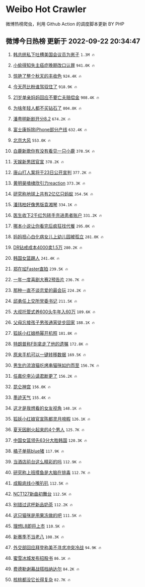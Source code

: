 # Weibo Hot Crawler 



微博热榜爬虫，利用 Github Action 的调度脚本更新 BY PHP 


## 微博今日热榜 更新于 2022-09-22 20:34:47 
1. [韩总统私下吐槽美国会议员为崽子](https://s.weibo.com/weibo?q=%23%E9%9F%A9%E6%80%BB%E7%BB%9F%E7%A7%81%E4%B8%8B%E5%90%90%E6%A7%BD%E7%BE%8E%E5%9B%BD%E4%BC%9A%E8%AE%AE%E5%91%98%E4%B8%BA%E5%B4%BD%E5%AD%90%23&t=31&band_rank=1&Refer=top) `1.3M 🔥` 

1. [小偷得知失主癌症晚期改口认罪](https://s.weibo.com/weibo?q=%23%E5%B0%8F%E5%81%B7%E5%BE%97%E7%9F%A5%E5%A4%B1%E4%B8%BB%E7%99%8C%E7%97%87%E6%99%9A%E6%9C%9F%E6%94%B9%E5%8F%A3%E8%AE%A4%E7%BD%AA%23&t=31&band_rank=2&Refer=top) `941.0K 🔥` 

1. [惊艳了整个秋天的丰收色](https://s.weibo.com/weibo?q=%23%E6%83%8A%E8%89%B3%E4%BA%86%E6%95%B4%E4%B8%AA%E7%A7%8B%E5%A4%A9%E7%9A%84%E4%B8%B0%E6%94%B6%E8%89%B2%23&t=31&band_rank=3&Refer=top) `924.4K 🔥` 

1. [今天芭比粉谁驾驭住了](https://s.weibo.com/weibo?q=%23%E4%BB%8A%E5%A4%A9%E8%8A%AD%E6%AF%94%E7%B2%89%E8%B0%81%E9%A9%BE%E9%A9%AD%E4%BD%8F%E4%BA%86%23&t=31&band_rank=4&Refer=top) `918.9K 🔥` 

1. [21岁单亲妈妈回应不要亡夫赔偿金](https://s.weibo.com/weibo?q=%2321%E5%B2%81%E5%8D%95%E4%BA%B2%E5%A6%88%E5%A6%88%E5%9B%9E%E5%BA%94%E4%B8%8D%E8%A6%81%E4%BA%A1%E5%A4%AB%E8%B5%94%E5%81%BF%E9%87%91%23&t=31&band_rank=5&Refer=top) `908.4K 🔥` 

1. [为啥年轻人都不买钻石了](https://s.weibo.com/weibo?q=%23%E4%B8%BA%E5%95%A5%E5%B9%B4%E8%BD%BB%E4%BA%BA%E9%83%BD%E4%B8%8D%E4%B9%B0%E9%92%BB%E7%9F%B3%E4%BA%86%23&t=31&band_rank=6&Refer=top) `804.8K 🔥` 

1. [潘粤明新剧开分8.2](https://s.weibo.com/weibo?q=%23%E6%BD%98%E7%B2%A4%E6%98%8E%E6%96%B0%E5%89%A7%E5%BC%80%E5%88%868.2%23&t=31&band_rank=7&Refer=top) `674.2K 🔥` 

1. [富士康拆除iPhone部分产线](https://s.weibo.com/weibo?q=%23%E5%AF%8C%E5%A3%AB%E5%BA%B7%E6%8B%86%E9%99%A4iPhone%E9%83%A8%E5%88%86%E4%BA%A7%E7%BA%BF%23&t=31&band_rank=8&Refer=top) `632.4K 🔥` 

1. [北京大风](https://s.weibo.com/weibo?q=%23%E5%8C%97%E4%BA%AC%E5%A4%A7%E9%A3%8E%23&t=31&band_rank=9&Refer=top) `553.0K 🔥` 

1. [白鹿新歌你有没有看见一只小鹿](https://s.weibo.com/weibo?q=%23%E7%99%BD%E9%B9%BF%E6%96%B0%E6%AD%8C%E4%BD%A0%E6%9C%89%E6%B2%A1%E6%9C%89%E7%9C%8B%E8%A7%81%E4%B8%80%E5%8F%AA%E5%B0%8F%E9%B9%BF%23&t=31&band_rank=10&Refer=top) `378.5K 🔥` 

1. [天娱新男团官宣](https://s.weibo.com/weibo?q=%23%E5%A4%A9%E5%A8%B1%E6%96%B0%E7%94%B7%E5%9B%A2%E5%AE%98%E5%AE%A3%23&t=31&band_rank=11&Refer=top) `378.2K 🔥` 

1. [唐山打人案将于23日公开宣判](https://s.weibo.com/weibo?q=%23%E5%94%90%E5%B1%B1%E6%89%93%E4%BA%BA%E6%A1%88%E5%B0%86%E4%BA%8E23%E6%97%A5%E5%85%AC%E5%BC%80%E5%AE%A3%E5%88%A4%23&t=31&band_rank=12&Refer=top) `377.2K 🔥` 

1. [黄明昊嗑棣欣引力reaction](https://s.weibo.com/weibo?q=%23%E9%BB%84%E6%98%8E%E6%98%8A%E5%97%91%E6%A3%A3%E6%AC%A3%E5%BC%95%E5%8A%9Breaction%23&t=31&band_rank=13&Refer=top) `373.3K 🔥` 

1. [研究称地球上共有2亿亿只蚂蚁](https://s.weibo.com/weibo?q=%23%E7%A0%94%E7%A9%B6%E7%A7%B0%E5%9C%B0%E7%90%83%E4%B8%8A%E5%85%B1%E6%9C%892%E4%BA%BF%E4%BA%BF%E5%8F%AA%E8%9A%82%E8%9A%81%23&t=31&band_rank=14&Refer=top) `354.5K 🔥` 

1. [潘玮柏好像男版袁湘琴](https://s.weibo.com/weibo?q=%23%E6%BD%98%E7%8E%AE%E6%9F%8F%E5%A5%BD%E5%83%8F%E7%94%B7%E7%89%88%E8%A2%81%E6%B9%98%E7%90%B4%23&t=31&band_rank=15&Refer=top) `334.1K 🔥` 

1. [医生收下2千红包转手充进患者账户](https://s.weibo.com/weibo?q=%23%E5%8C%BB%E7%94%9F%E6%94%B6%E4%B8%8B2%E5%8D%83%E7%BA%A2%E5%8C%85%E8%BD%AC%E6%89%8B%E5%85%85%E8%BF%9B%E6%82%A3%E8%80%85%E8%B4%A6%E6%88%B7%23&t=31&band_rank=16&Refer=top) `331.2K 🔥` 

1. [哪本小说让你看完后疯狂找代餐](https://s.weibo.com/weibo?q=%23%E5%93%AA%E6%9C%AC%E5%B0%8F%E8%AF%B4%E8%AE%A9%E4%BD%A0%E7%9C%8B%E5%AE%8C%E5%90%8E%E7%96%AF%E7%8B%82%E6%89%BE%E4%BB%A3%E9%A4%90%23&t=31&band_rank=17&Refer=top) `295.0K 🔥` 

1. [妈妈担心白化病女儿上幼儿园被孤立](https://s.weibo.com/weibo?q=%23%E5%A6%88%E5%A6%88%E6%8B%85%E5%BF%83%E7%99%BD%E5%8C%96%E7%97%85%E5%A5%B3%E5%84%BF%E4%B8%8A%E5%B9%BC%E5%84%BF%E5%9B%AD%E8%A2%AB%E5%AD%A4%E7%AB%8B%23&t=31&band_rank=18&Refer=top) `281.0K 🔥` 

1. [DR钻戒成本4000卖1.5万](https://s.weibo.com/weibo?q=%23DR%E9%92%BB%E6%88%92%E6%88%90%E6%9C%AC4000%E5%8D%961.5%E4%B8%87%23&t=31&band_rank=19&Refer=top) `280.2K 🔥` 

1. [韩国女篮踢人](https://s.weibo.com/weibo?q=%23%E9%9F%A9%E5%9B%BD%E5%A5%B3%E7%AF%AE%E8%B8%A2%E4%BA%BA%23&t=31&band_rank=20&Refer=top) `241.4K 🔥` 

1. [郑在玹Faster直拍](https://s.weibo.com/weibo?q=%23%E9%83%91%E5%9C%A8%E7%8E%B9Faster%E7%9B%B4%E6%8B%8D%23&t=31&band_rank=21&Refer=top) `239.5K 🔥` 

1. [一年一度喜剧大赛2预告片](https://s.weibo.com/weibo?q=%23%E4%B8%80%E5%B9%B4%E4%B8%80%E5%BA%A6%E5%96%9C%E5%89%A7%E5%A4%A7%E8%B5%9B2%E9%A2%84%E5%91%8A%E7%89%87%23&t=31&band_rank=22&Refer=top) `236.7K 🔥` 

1. [那种一直不谈恋爱的最会玩](https://s.weibo.com/weibo?q=%23%E9%82%A3%E7%A7%8D%E4%B8%80%E7%9B%B4%E4%B8%8D%E8%B0%88%E6%81%8B%E7%88%B1%E7%9A%84%E6%9C%80%E4%BC%9A%E7%8E%A9%23&t=31&band_rank=23&Refer=top) `224.2K 🔥` 

1. [邱勇任上交所党委书记](https://s.weibo.com/weibo?q=%23%E9%82%B1%E5%8B%87%E4%BB%BB%E4%B8%8A%E4%BA%A4%E6%89%80%E5%85%9A%E5%A7%94%E4%B9%A6%E8%AE%B0%23&t=31&band_rank=24&Refer=top) `211.5K 🔥` 

1. [大叔托管式养600头牛年入60万](https://s.weibo.com/weibo?q=%23%E5%A4%A7%E5%8F%94%E6%89%98%E7%AE%A1%E5%BC%8F%E5%85%BB600%E5%A4%B4%E7%89%9B%E5%B9%B4%E5%85%A560%E4%B8%87%23&t=31&band_rank=25&Refer=top) `189.6K 🔥` 

1. [父母忘接孩子男孩通宵徒步回家](https://s.weibo.com/weibo?q=%23%E7%88%B6%E6%AF%8D%E5%BF%98%E6%8E%A5%E5%AD%A9%E5%AD%90%E7%94%B7%E5%AD%A9%E9%80%9A%E5%AE%B5%E5%BE%92%E6%AD%A5%E5%9B%9E%E5%AE%B6%23&t=31&band_rank=26&Refer=top) `188.1K 🔥` 

1. [狐妖小红娘杨幂开机照](https://s.weibo.com/weibo?q=%23%E7%8B%90%E5%A6%96%E5%B0%8F%E7%BA%A2%E5%A8%98%E6%9D%A8%E5%B9%82%E5%BC%80%E6%9C%BA%E7%85%A7%23&t=31&band_rank=27&Refer=top) `181.8K 🔥` 

1. [特朗普称FBI拿走了他的遗嘱](https://s.weibo.com/weibo?q=%23%E7%89%B9%E6%9C%97%E6%99%AE%E7%A7%B0FBI%E6%8B%BF%E8%B5%B0%E4%BA%86%E4%BB%96%E7%9A%84%E9%81%97%E5%98%B1%23&t=31&band_rank=28&Refer=top) `172.8K 🔥` 

1. [原来手机可以一键转移数据](https://s.weibo.com/weibo?q=%23%E5%8E%9F%E6%9D%A5%E6%89%8B%E6%9C%BA%E5%8F%AF%E4%BB%A5%E4%B8%80%E9%94%AE%E8%BD%AC%E7%A7%BB%E6%95%B0%E6%8D%AE%23&t=31&band_rank=29&Refer=top) `169.5K 🔥` 

1. [男生约流浪猫吃烤串猫咪如约而至](https://s.weibo.com/weibo?q=%23%E7%94%B7%E7%94%9F%E7%BA%A6%E6%B5%81%E6%B5%AA%E7%8C%AB%E5%90%83%E7%83%A4%E4%B8%B2%E7%8C%AB%E5%92%AA%E5%A6%82%E7%BA%A6%E8%80%8C%E8%87%B3%23&t=31&band_rank=30&Refer=top) `156.7K 🔥` 

1. [任嘉伦李沁请君断更了](https://s.weibo.com/weibo?q=%23%E4%BB%BB%E5%98%89%E4%BC%A6%E6%9D%8E%E6%B2%81%E8%AF%B7%E5%90%9B%E6%96%AD%E6%9B%B4%E4%BA%86%23&t=31&band_rank=31&Refer=top) `156.2K 🔥` 

1. [昆仑神宫](https://s.weibo.com/weibo?q=%23%E6%98%86%E4%BB%91%E7%A5%9E%E5%AE%AB%23&t=31&band_rank=32&Refer=top) `156.0K 🔥` 

1. [墨迹天气](https://s.weibo.com/weibo?q=%23%E5%A2%A8%E8%BF%B9%E5%A4%A9%E6%B0%94%23&t=31&band_rank=33&Refer=top) `155.4K 🔥` 

1. [这才是我想看的女友视角](https://s.weibo.com/weibo?q=%23%E8%BF%99%E6%89%8D%E6%98%AF%E6%88%91%E6%83%B3%E7%9C%8B%E7%9A%84%E5%A5%B3%E5%8F%8B%E8%A7%86%E8%A7%92%23&t=31&band_rank=34&Refer=top) `148.1K 🔥` 

1. [狐妖小红娘官宣陈都灵月啼暇](https://s.weibo.com/weibo?q=%23%E7%8B%90%E5%A6%96%E5%B0%8F%E7%BA%A2%E5%A8%98%E5%AE%98%E5%AE%A3%E9%99%88%E9%83%BD%E7%81%B5%E6%9C%88%E5%95%BC%E6%9A%87%23&t=31&band_rank=35&Refer=top) `126.1K 🔥` 

1. [夏天因剧火起来的4个男人](https://s.weibo.com/weibo?q=%23%E5%A4%8F%E5%A4%A9%E5%9B%A0%E5%89%A7%E7%81%AB%E8%B5%B7%E6%9D%A5%E7%9A%844%E4%B8%AA%E7%94%B7%E4%BA%BA%23&t=31&band_rank=36&Refer=top) `125.7K 🔥` 

1. [中国女篮领先63分大胜韩国](https://s.weibo.com/weibo?q=%23%E4%B8%AD%E5%9B%BD%E5%A5%B3%E7%AF%AE%E9%A2%86%E5%85%8863%E5%88%86%E5%A4%A7%E8%83%9C%E9%9F%A9%E5%9B%BD%23&t=31&band_rank=37&Refer=top) `120.3K 🔥` 

1. [橘子单挑blue猪](https://s.weibo.com/weibo?q=%23%E6%A9%98%E5%AD%90%E5%8D%95%E6%8C%91blue%E7%8C%AA%23&t=31&band_rank=38&Refer=top) `117.9K 🔥` 

1. [当酒店前台这么精彩的吗](https://s.weibo.com/weibo?q=%23%E5%BD%93%E9%85%92%E5%BA%97%E5%89%8D%E5%8F%B0%E8%BF%99%E4%B9%88%E7%B2%BE%E5%BD%A9%E7%9A%84%E5%90%97%23&t=31&band_rank=39&Refer=top) `112.9K 🔥` 

1. [研究称上班摸鱼是大脑在排毒](https://s.weibo.com/weibo?q=%23%E7%A0%94%E7%A9%B6%E7%A7%B0%E4%B8%8A%E7%8F%AD%E6%91%B8%E9%B1%BC%E6%98%AF%E5%A4%A7%E8%84%91%E5%9C%A8%E6%8E%92%E6%AF%92%23&t=31&band_rank=40&Refer=top) `112.7K 🔥` 

1. [成毅底线小嘴叭叭](https://s.weibo.com/weibo?q=%23%E6%88%90%E6%AF%85%E5%BA%95%E7%BA%BF%E5%B0%8F%E5%98%B4%E5%8F%AD%E5%8F%AD%23&t=31&band_rank=41&Refer=top) `112.5K 🔥` 

1. [NCT127新曲初舞台](https://s.weibo.com/weibo?q=%23NCT127%E6%96%B0%E6%9B%B2%E5%88%9D%E8%88%9E%E5%8F%B0%23&t=31&band_rank=42&Refer=top) `112.5K 🔥` 

1. [别错过这杯新品奶茶](https://s.weibo.com/weibo?q=%E5%88%AB%E9%94%99%E8%BF%87%E8%BF%99%E6%9D%AF%E6%96%B0%E5%93%81%E5%A5%B6%E8%8C%B6&t=31&band_rank=43&Refer=top) `112.2K 🔥` 

1. [这只猫咪是用果冻做的吧](https://s.weibo.com/weibo?q=%23%E8%BF%99%E5%8F%AA%E7%8C%AB%E5%92%AA%E6%98%AF%E7%94%A8%E6%9E%9C%E5%86%BB%E5%81%9A%E7%9A%84%E5%90%A7%23&t=31&band_rank=44&Refer=top) `111.5K 🔥` 

1. [理想L8即将上市](https://s.weibo.com/weibo?q=%23%E7%90%86%E6%83%B3L8%E5%8D%B3%E5%B0%86%E4%B8%8A%E5%B8%82%23&t=31&band_rank=45&Refer=top) `110.5K 🔥` 

1. [新赛季不当老八](https://s.weibo.com/weibo?q=%23%E6%96%B0%E8%B5%9B%E5%AD%A3%E4%B8%8D%E5%BD%93%E8%80%81%E5%85%AB%23&t=31&band_rank=46&Refer=top) `108.3K 🔥` 

1. [外交部回应拜登称美不寻求冲突冷战](https://s.weibo.com/weibo?q=%23%E5%A4%96%E4%BA%A4%E9%83%A8%E5%9B%9E%E5%BA%94%E6%8B%9C%E7%99%BB%E7%A7%B0%E7%BE%8E%E4%B8%8D%E5%AF%BB%E6%B1%82%E5%86%B2%E7%AA%81%E5%86%B7%E6%88%98%23&t=31&band_rank=47&Refer=top) `94.9K 🔥` 

1. [蜜雪冰城发布招股书](https://s.weibo.com/weibo?q=%23%E8%9C%9C%E9%9B%AA%E5%86%B0%E5%9F%8E%E5%8F%91%E5%B8%83%E6%8B%9B%E8%82%A1%E4%B9%A6%23&t=31&band_rank=48&Refer=top) `86.1K 🔥` 

1. [费德勒谢幕战搭档纳达尔](https://s.weibo.com/weibo?q=%23%E8%B4%B9%E5%BE%B7%E5%8B%92%E8%B0%A2%E5%B9%95%E6%88%98%E6%90%AD%E6%A1%A3%E7%BA%B3%E8%BE%BE%E5%B0%94%23&t=31&band_rank=49&Refer=top) `84.2K 🔥` 

1. [核桃都没它长得复杂](https://s.weibo.com/weibo?q=%23%E6%A0%B8%E6%A1%83%E9%83%BD%E6%B2%A1%E5%AE%83%E9%95%BF%E5%BE%97%E5%A4%8D%E6%9D%82%23&t=31&band_rank=50&Refer=top) `82.7K 🔥` 

